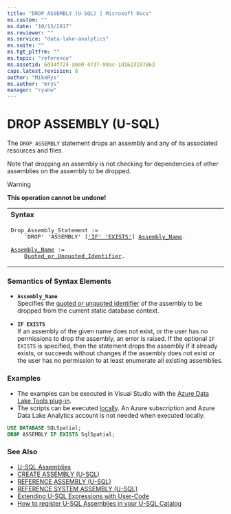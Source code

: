 ```yaml
---
title: "DROP ASSEMBLY (U-SQL) | Microsoft Docs"
ms.custom: ""
ms.date: "10/13/2017"
ms.reviewer: ""
ms.service: "data-lake-analytics"
ms.suite: ""
ms.tgt_pltfrm: ""
ms.topic: "reference"
ms.assetid: 6d34f724-a0e0-4737-99ac-1d1623197863
caps.latest.revision: 8
author: "MikeRys"
ms.author: "mrys"
manager: "ryanw"
---
```

# DROP ASSEMBLY (U-SQL)
The `DROP ASSEMBLY` statement drops an assembly and any of its associated resources and files.  
  
Note that dropping an assembly is not checking for dependencies of other assemblies on the assembly to be dropped.  
  
> [!WARNING]
> **This operation cannot be undone!**
 
<table><th align="left">Syntax</th><tr><td><pre>
Drop_Assembly_Statement :=                                                                               
    'DROP' 'ASSEMBLY' [<a href="#IE">'IF' 'EXISTS'</a>] <a href="#ass_name">Assembly_Name</a>.<br />
<a href="#ass_name">Assembly_Name</a> := 
    <a href="u-sql-identifiers.md">Quoted_or_Unquoted_Identifier</a>.
</pre></td></tr></table>

### Semantics of Syntax Elements    
-   <a name="ass_name"></a>**`Assembly_Name`**  
    Specifies the [quoted or unquoted identifier](u-sql-identifiers.md) of the assembly to be dropped from the current static database context.  
  
-   <a name="IE"></a>**`IF EXISTS`**    
    If an assembly of the given name does not exist, or the user has no permissions to drop the assembly, an error is raised. If the optional `IF EXISTS` is specified, then the statement drops the assembly if it already exists, or succeeds without changes if the assembly does not exist or the user has no permission to at least enumerate all existing assemblies.  
  
### Examples
- The examples can be executed in Visual Studio with the [Azure Data Lake Tools plug-in](https://www.microsoft.com/download/details.aspx?id=49504).  
- The scripts can be executed [locally](https://docs.microsoft.com/azure/data-lake-analytics/data-lake-analytics-data-lake-tools-get-started#run-u-sql-locally).  An Azure subscription and Azure Data Lake Analytics account is not needed when executed locally.

```sql
USE DATABASE SQLSpatial;
DROP ASSEMBLY IF EXISTS SqlSpatial;
```
  
### See Also
* [U-SQL Assemblies](u-sql-assemblies.md)
* [CREATE ASSEMBLY (U-SQL)](create-assembly-u-sql.md)  
* [REFERENCE ASSEMBLY (U-SQL)](reference-assembly-u-sql.md)  
* [REFERENCE SYSTEM ASSEMBLY (U-SQL)](reference-system-assembly-u-sql.md)  
* [Extending U-SQL Expressions with User-Code](extending-u-sql-expressions-with-user-code.md)  
* [How to register U-SQL Assemblies in your U-SQL Catalog](https://blogs.msdn.microsoft.com/azuredatalake/2016/08/26/how-to-register-u-sql-assemblies-in-your-u-sql-catalog/)

